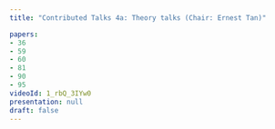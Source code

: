 ```yaml
---
title: "Contributed Talks 4a: Theory talks (Chair: Ernest Tan)"

papers:
- 36
- 59
- 60
- 81
- 90
- 95
videoId: 1_rbQ_3IYw0
presentation: null
draft: false
---
```

